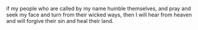 if my people who are called by my name humble themselves, and pray and seek my face and turn from their wicked ways, then I will hear from heaven and will forgive their sin and heal their land.
